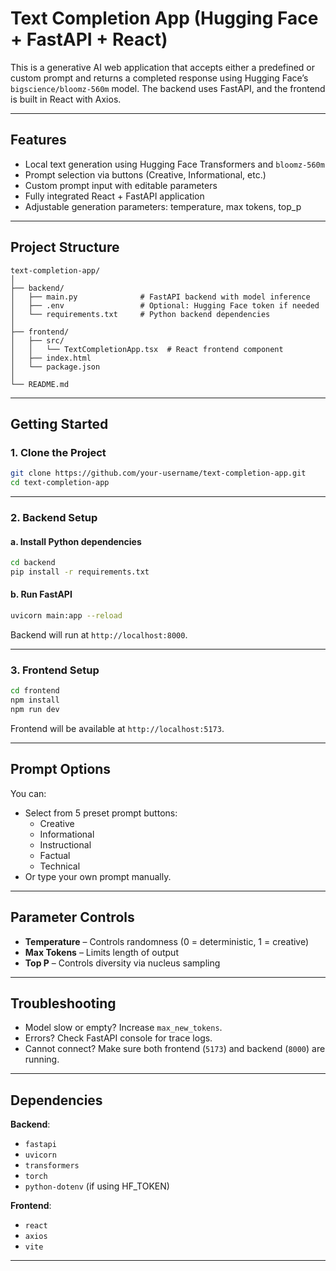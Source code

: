 # Text Completion App (Hugging Face + FastAPI + React)

This is a generative AI web application that accepts either a predefined or custom prompt and returns a completed response using Hugging Face’s `bigscience/bloomz-560m` model. The backend uses FastAPI, and the frontend is built in React with Axios.

---

## Features

- Local text generation using Hugging Face Transformers and `bloomz-560m`
- Prompt selection via buttons (Creative, Informational, etc.)
- Custom prompt input with editable parameters
- Fully integrated React + FastAPI application
- Adjustable generation parameters: temperature, max tokens, top_p

---

## Project Structure

```
text-completion-app/
│
├── backend/
│   ├── main.py              # FastAPI backend with model inference
│   ├── .env                 # Optional: Hugging Face token if needed
│   └── requirements.txt     # Python backend dependencies
│
├── frontend/
│   ├── src/
│   │   └── TextCompletionApp.tsx  # React frontend component
│   ├── index.html
│   └── package.json
│
└── README.md
```

---

## Getting Started

### 1. Clone the Project

```bash
git clone https://github.com/your-username/text-completion-app.git
cd text-completion-app
```

---

### 2. Backend Setup

#### a. Install Python dependencies

```bash
cd backend
pip install -r requirements.txt
```

#### b. Run FastAPI

```bash
uvicorn main:app --reload
```

Backend will run at `http://localhost:8000`.

---

### 3. Frontend Setup

```bash
cd frontend
npm install
npm run dev
```

Frontend will be available at `http://localhost:5173`.

---

## Prompt Options

You can:

- Select from 5 preset prompt buttons:
  - Creative
  - Informational
  - Instructional
  - Factual
  - Technical
- Or type your own prompt manually.

---

## Parameter Controls

- **Temperature** – Controls randomness (0 = deterministic, 1 = creative)
- **Max Tokens** – Limits length of output
- **Top P** – Controls diversity via nucleus sampling

---

## Troubleshooting

- Model slow or empty? Increase `max_new_tokens`.
- Errors? Check FastAPI console for trace logs.
- Cannot connect? Make sure both frontend (`5173`) and backend (`8000`) are running.

---

## Dependencies

**Backend**:

- `fastapi`
- `uvicorn`
- `transformers`
- `torch`
- `python-dotenv` (if using HF_TOKEN)

**Frontend**:

- `react`
- `axios`
- `vite`

---
